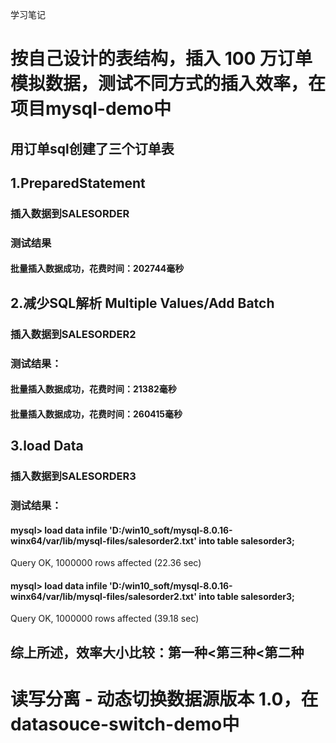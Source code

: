 学习笔记

# 按自己设计的表结构，插入 100 万订单模拟数据，测试不同方式的插入效率，在项目mysql-demo中
## 用订单sql创建了三个订单表
## 1.PreparedStatement 
### 插入数据到SALESORDER
### 测试结果
#### 批量插入数据成功，花费时间：202744毫秒

## 2.减少SQL解析 Multiple Values/Add Batch 
### 插入数据到SALESORDER2
### 测试结果：
#### 批量插入数据成功，花费时间：21382毫秒
#### 批量插入数据成功，花费时间：260415毫秒

## 3.load Data 
### 插入数据到SALESORDER3
### 测试结果：
#### mysql> load data infile 'D:/win10_soft/mysql-8.0.16-winx64/var/lib/mysql-files/salesorder2.txt' into table salesorder3;
 Query OK, 1000000 rows affected (22.36 sec)
#### mysql> load data infile 'D:/win10_soft/mysql-8.0.16-winx64/var/lib/mysql-files/salesorder2.txt' into table salesorder3;
 Query OK, 1000000 rows affected (39.18 sec)

## 综上所述，效率大小比较：第一种<第三种<第二种

# 读写分离 - 动态切换数据源版本 1.0，在datasouce-switch-demo中


